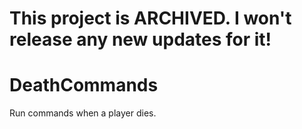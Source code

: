 # This project is ARCHIVED. I won't release any new updates for it!

# DeathCommands
Run commands when a player dies.
